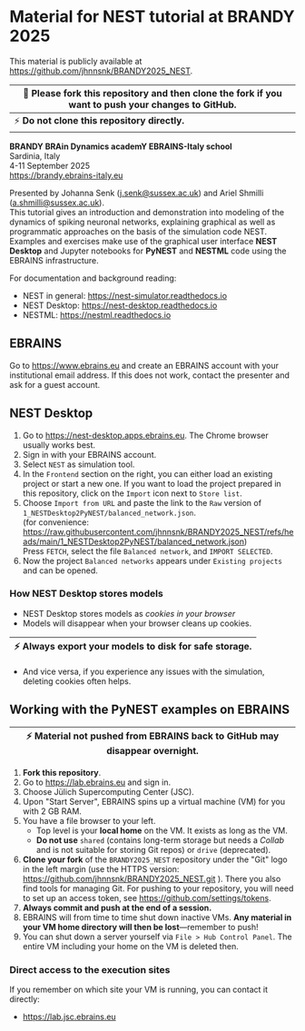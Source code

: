 # Material for NEST tutorial at BRANDY 2025

This material is publicly available at https://github.com/jhnnsnk/BRANDY2025_NEST.

| :memo:  Please fork this repository and then clone the fork if you want to push your changes to GitHub. |
| --- |
| :zap:  **Do not clone this repository directly.** |

**BRANDY BRAin Dynamics academY EBRAINS-Italy school**  
Sardinia, Italy  
4-11 September 2025   
https://brandy.ebrains-italy.eu

Presented by Johanna Senk (j.senk@sussex.ac.uk) and Ariel Shmilli (a.shmilli@sussex.ac.uk).  
This tutorial gives an introduction and demonstration into modeling of the dynamics of spiking neuronal networks, explaining graphical as well as programmatic approaches on the basis of the simulation code NEST. Examples and exercises make use of the graphical user interface **NEST Desktop** and Jupyter notebooks for **PyNEST** and **NESTML** code using the EBRAINS infrastructure.

For documentation and background reading:
- NEST in general: https://nest-simulator.readthedocs.io
- NEST Desktop: https://nest-desktop.readthedocs.io
- NESTML: https://nestml.readthedocs.io 

## EBRAINS

Go to https://www.ebrains.eu and create an EBRAINS account with your institutional email address.
If this does not work, contact the presenter and ask for a guest account.

## NEST Desktop

1. Go to https://nest-desktop.apps.ebrains.eu. The Chrome browser usually works best.
1. Sign in with your EBRAINS account.
1. Select `NEST` as simulation tool.
1. In the `Frontend` section on the right, you can either load an existing project or start a new one. If you want to load the project prepared in this repository, click on the `Import` icon next to `Store list`.
1. Choose `Import from URL` and paste the link to the `Raw` version of `1_NESTDesktop2PyNEST/balanced_network.json`.  
   (for convenience: https://raw.githubusercontent.com/jhnnsnk/BRANDY2025_NEST/refs/heads/main/1_NESTDesktop2PyNEST/balanced_network.json)  
   Press `FETCH`, select the file `Balanced network`, and `IMPORT SELECTED`.
1. Now the project `Balanced networks` appears under `Existing projects` and can be opened.

### How NEST Desktop stores models

- NEST Desktop stores models as *cookies in your browser*
- Models will disappear when your browser cleans up cookies.

| :zap: Always **export your models** to disk for safe storage. |
|---------------------------------------------------------------|

- And vice versa, if you experience any issues with the simulation, deleting cookies often helps.

## Working with the PyNEST examples on EBRAINS

| :zap:  Material not pushed from EBRAINS back to GitHub may disappear overnight. |
| --- |

1. **Fork this repository**.
1. Go to https://lab.ebrains.eu and sign in.
1. Choose Jülich Supercomputing Center (JSC).
1. Upon "Start Server", EBRAINS spins up a virtual machine (VM) for you with 2 GB RAM.
1. You have a file browser to your left.
   - Top level is your **local home** on the VM. It exists as long as the VM.
   - **Do not use** `shared` (contains long-term storage but needs a *Collab* and is not suitable for storing Git repos) or `drive` (deprecated).
1. **Clone your fork** of the `BRANDY2025_NEST` repository under the "Git" logo in the left margin (use the HTTPS version: https://github.com/jhnnsnk/BRANDY2025_NEST.git ). There you also find tools for managing Git. For pushing to your repository, you will need to set up an access token, see https://github.com/settings/tokens. 
1. **Always commit and push at the end of a session.**
1. EBRAINS will from time to time shut down inactive VMs. **Any material in your VM home directory will then be lost**—remember to push!
1. You can shut down a server yourself via `File > Hub Control Panel`. The entire VM including your home on the VM is deleted then.
   
### Direct access to the execution sites

If you remember on which site your VM is running, you can contact it directly:

- https://lab.jsc.ebrains.eu
